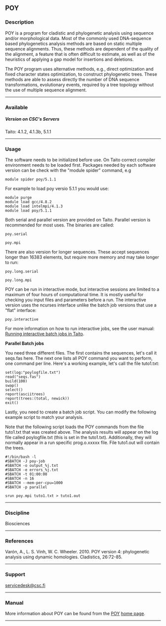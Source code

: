 ## POY

### Description

POY is a program for cladistic and phylogenetic analysis using sequence
and/or morphological data. Most of the commonly used DNA-sequence based
phylogenetics analysis methods are based on static multiple sequence
alignments. Thus, these methods are dependent of the quality of the
alignment, a feature that is often difficult to estimate, as well as of
the heuristics of applying a gap model for insertions and deletions.  
  
The POY program uses alternative methods, e.g., direct optimization and
fixed character states optimization, to construct phylogenetic trees.
These methods are able to assess directly the number of DNA sequence
transformations, evolutionary events, required by a tree topology
without the use of multiple sequence alignment.

------------------------------------------------------------------------

### Available

##### Version on CSC's Servers

Taito: 4.1.2, 4.1.3b, 5.1.1

------------------------------------------------------------------------

### Usage

The software needs to be initialized before use. On Taito correct
compiler environment needs to be loaded first. Packages needed by each
software version can be check with the "module spider" command, e.g

    module spider poy/5.1.1

For example to load poy versio 5.1.1 you would use:

    module purge
    module load gcc/4.8.2
    module load intelmpi/4.1.3
    module load poy/5.1.1

Both serial and parallel version are provided on Taito. Parallel version
is recommended for most uses. The binaries are called:

    poy.serial

    poy.mpi

There are also version for longer sequences. These accept sequences
longer than 16383 elements, but require more memory and may take longer
to run:

    poy.long.serial

    poy.long.mpi

POY can be run in interactive mode, but interactive sessions are limited
to a maximum of four hours of computational time. It is mostly useful
for checking you input files and parameters before a run. The
interactive version uses the ncurses interface unlike the batch job
versions that use a "flat" interface:

    poy.interactive

For more information on how to run interactive jobs, see the user
manual: [Running interactive batch jobs in Taito].

**Parallel Batch jobs**

You need three different files. The first contains the sequences, let's
call it seqs.fas here. The next one lists all POY command you want to
perform, one command per line. Here's a working example, let's call the
file tuto1.txt:

    set(log:"poylogfile.txt")
    read("seqs.fas")
    build(100)
    swap()
    select()
    report(asciitrees)
    report(trees:(total, newick))
    exit()

Lastly, you need to create a batch job script. You can modify the
following example script to match your analysis.

Note that the following script loads the POY commands from the file
tuto1.txt that was created above. The analysis results will appear on
the log file called poylogfile.txt (this is set in the tuto1.txt).
Additionally, they will normally appear in a run specific prog.o.xxxxx
file. File tuto1.out will contain the trees.

    #!/bin/bash -l
    #SBATCH -J poy-job
    #SBATCH -o output_%j.txt
    #SBATCH -e errors_%j.txt
    #SBATCH -t 01:00:00
    #SBATCH -n 16
    #SBATCH --mem-per-cpu=1000
    #SBATCH -p parallel

    srun poy.mpi tuto1.txt > tuto1.out

------------------------------------------------------------------------

### Discipline

Biosciences  

------------------------------------------------------------------------

### References

Varón, A., L. S. Vinh, W. C. Wheeler. 2010. POY version 4: phylogenetic
analysis using dynamic homologies. Cladistics, 26:72-85.

------------------------------------------------------------------------

### Support

servicedesk@csc.fi

------------------------------------------------------------------------

### Manual

More information about POY can be found from the [POY][] [home
page][POY].

------------------------------------------------------------------------

  [Running interactive batch jobs in Taito]: http://research.csc.fi/taito-interactive-batch-jobs
  [POY]: https://www.amnh.org/our-research/computational-sciences/research/projects/systematic-biology/poy

